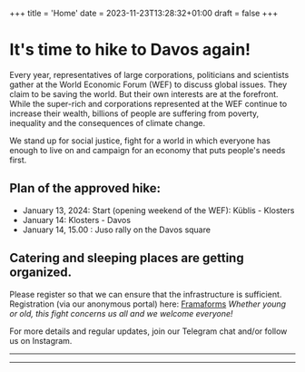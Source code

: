 +++
title = 'Home'
date = 2023-11-23T13:28:32+01:00
draft = false
+++

# It's time to hike to Davos again!

Every year, representatives of large corporations, politicians and scientists gather at the World Economic Forum (WEF) to discuss global issues. They claim to be saving the world. But their own interests are at the forefront. While the super-rich and corporations represented at the WEF continue to increase their wealth, billions of people are suffering from poverty, inequality and the consequences of climate change. 

We stand up for social justice, fight for a world in which everyone has enough to live on and campaign for an economy that puts people's needs first.

## Plan of the approved hike:

- January 13, 2024: Start (opening weekend of the WEF): Küblis - Klosters 
- January 14: Klosters - Davos
- January 14, 15.00 : Juso rally on the Davos square

## Catering and sleeping places are getting organized. 

Please register so that we can ensure that the infrastructure is sufficient. Registration (via our anonymous portal) here: [Framaforms](https://framaforms.org/strike-wef-anmeldung-2024-strike-wef-registration-2024-1699460623)
*Whether young or old, this fight concerns us all and we welcome everyone!*

For more details and regular updates, join our Telegram chat and/or follow us on Instagram.

---
---
